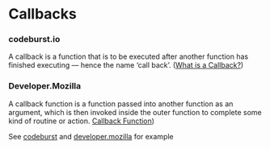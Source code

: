 # Callbacks

### codeburst.io

A callback is a function that is to be executed after another function has finished executing — hence the name ‘call back’. ([What is a Callback?](https://codeburst.io/javascript-what-the-heck-is-a-callback-aba4da2deced))


### Developer.Mozilla
A callback function is a function passed into another function as an argument, which is then invoked inside the outer function to complete some kind of routine or action. [Callback Function](https://developer.mozilla.org/en-US/docs/Glossary/Callback_function))

See [codeburst](https://codeburst.io/javascript-what-the-heck-is-a-callback-aba4da2deced) and [developer.mozilla](https://developer.mozilla.org/en-US/docs/Glossary/Callback_function) for example



